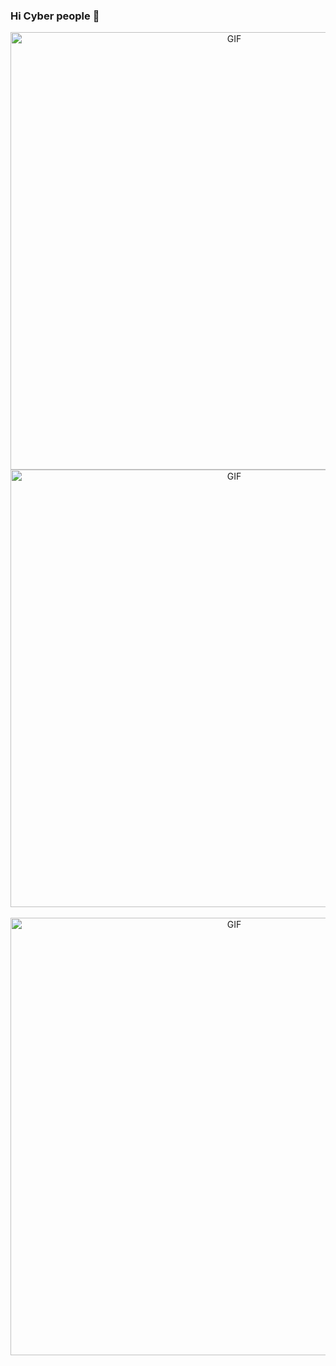 ### Hi Cyber people 👋

<div align="center">
<img hight="300" width="700" alt="GIF" align="center" src="https://github.com/Kolyanuss/Kolyanuss/blob/main/asset/CyberGeralt%20(1).png">
<img hight="300" width="700" alt="GIF" align="center" src="https://github.com/Kolyanuss/Kolyanuss/blob/main/asset/CyberGeralt%20(2).png">
</div>

</br>

<div align="center">
<img hight="300" width="700" alt="GIF" align="center" src="https://github.com/nesterpnyi/nesterpnyi/blob/main/assets/f97396770799bed0db175abf47b6d943.gif">
</div>

</br>
</br>
</br>
<!--
**Kolyanuss/Kolyanuss** is a ✨ _special_ ✨ repository because its `README.md` (this file) appears on your GitHub profile.

Here are some ideas to get you started:

- 🔭 I’m currently working on ...
- 🌱 I’m currently learning ...
- 👯 I’m looking to collaborate on ...
- 🤔 I’m looking for help with ...
- 💬 Ask me about ...
- 📫 How to reach me: ...
- 😄 Pronouns: ...
- ⚡ Fun fact: ...
-->
